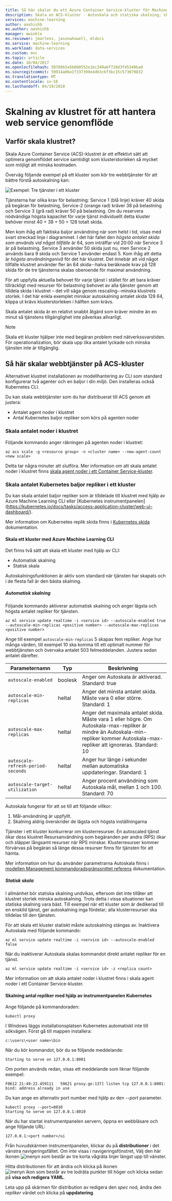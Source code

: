 ```yaml
---
title: Så här skalar du ett Azure Container Service-kluster för Machine Learning | Microsoft Docs
description: Skala en ACS-kluster - Autoskala och statiska skalning; skala antalet noder i klustret
services: machine-learning
author: aashishb
ms.author: aashishb
manager: mwinkle
ms.reviewer: jmartens, jasonwhowell, mldocs
ms.service: machine-learning
ms.workload: data-services
ms.custom: mvc
ms.topic: article
ms.date: 10/04/2017
ms.openlocfilehash: 58709b5a5b060552e1bc349a6f720d3f45348ba0
ms.sourcegitcommit: 59914a06e1f337399e4db3c6f3bc15c573079832
ms.translationtype: MT
ms.contentlocale: sv-SE
ms.lasthandoff: 04/19/2018
---
```

# <a name="scaling-the-cluster-to-manage-web-service-throughput"></a>Skalning av klustret för att hantera web service genomflöde

## <a name="why-scale-the-cluster"></a>Varför skala klustret?

Skala Azure Container Service (ACS)-klustret är ett effektivt sätt att optimera genomflödet service samtidigt som klusterstorleken så mycket som möjligt att minska kostnaden. 

Överväg följande exempel på ett kluster som kör tre webbtjänster för att bättre förstå autoskalning kan:

![Exempel: Tre tjänster i ett kluster](media/how-to-scale-clusters/three-services.png)

Tjänsterna har olika krav för belastning: Service 1 (blå linje) kräver 40 skida på begäran för belastning, Service-2 (orange rad) kräver 38 på belastning och Service 3 (grå rad) kräver 50 på belastning. Om du reservera nödvändiga högsta kapacitet för varje tjänst individuellt detta kluster behöver minst 40 + 38 + 50 = 128 totalt skida.

Men kom ihåg att faktiska baljor användning när som helst i tid, visas med svart streckad linje i diagrammet. I det här fallet den *högsta antalet skida som används vid något tillfälle* är 64, som inträffar vid 20:00 när Service 3 är på belastning. Service 3 använder 50 skida just nu, men Service 2 används bara 9 skida och Service 1 använder endast 5. Kom ihåg att detta är *högsta användningsnivå* för det här klustret. Det innebär att vid något tillfälle klustret använder fler än 64 skida--halva beräknade krav på 128 skida för de tre tjänsterna skalas oberoende för maximal användning.

För att uppfylla aktuella behovet för varje tjänst i stället för att bara kräver tillräckligt med resurser för belastning behovet av alla tjänster genom att tilldela skida i klustret – det vill säga genom rescaling--minska klustrets storlek. I det här enkla exemplet minskar autoskalning antalet skida 128 64, klippa ut krävs klusterstorleken i hälften som krävs.

Skala antalet skida är en relativt snabbt åtgärd som kräver mindre än en minut så tjänstens tillgänglighet inte påverkas allvarligt.

> [!NOTE]
> Skala ett kluster hjälper inte med begäran problem med nätverkssvarstiden. För operationalization, bör skala upp öka antalet lyckade och minska tjänsten inte är tillgänglig. 

## <a name="how-to-scale-web-services-on-your-acs-cluster"></a>Så här skalar webbtjänster på ACS-kluster

Alternativet klustret installationen av modellhantering av CLI som standard konfigurerar två agenter och en baljor i din miljö. Den installeras också Kubernetes CLI.

Du kan skala webbtjänster som du har distribuerat till ACS genom att justera:

* Antalet agent noder i klustret
* Antal Kubernetes baljor repliker som körs på agenten noder

### <a name="scaling-the-number-of-nodes-in-the-cluster"></a>Skala antalet noder i klustret

Följande kommando anger räkningen på agenten noder i klustret:

```
az acs scale -g <resource group> -n <cluster name> --new-agent-count <new scale>
```

Detta tar några minuter att slutföra. Mer information om att skala antalet noder i klustret finns [skala agent noder i ett Container Service-kluster](https://docs.microsoft.com/azure/container-service/container-service-scale).

### <a name="scaling-the-number-of-kubernetes-pod-replicas-in-a-cluster"></a>Skala antalet Kubernetes baljor repliker i ett kluster
 
Du kan skala antalet baljor repliker som är tilldelade till klustret med hjälp av Azure Machine Learning CLI eller [Kubernetes instrumentpanelen] (https://kubernetes.io/docs/tasks/access-application-cluster/web-ui-dashboard/).

Mer information om Kubernetes replik skida finns i [Kubernetes skida](https://kubernetes.io/docs/concepts/workloads/pods/pod/) dokumentation.

#### <a name="scaling-a-cluster-with-the-azure-machine-learning-cli"></a>Skala ett kluster med Azure Machine Learning CLI

Det finns två sätt att skala ett kluster med hjälp av CLI:

- Automatisk skalning
- Statisk skala

Autoskalningsfunktionen är aktiv som standard när tjänsten har skapats och i de flesta fall är den bästa skalning.

##### <a name="autoscale"></a>Automatisk skalning

Följande kommando aktiverar automatisk skalning och anger lägsta och högsta antalet repliker för tjänsten.

```
az ml service update realtime -i <service id> --autoscale-enabled true --autoscale-min-replicas <positive number> --autoscale-max-replicas <positive number>
```

Ange till exempel `autoscale-min-replicas` 5 skapas fem repliker. Ange hur många värden, till exempel 10 ska komma till ett optimalt nummer för webbtjänsten och övervaka antalet 503 felmeddelanden. Justera sedan antalet därefter.


| Parameternamn | Typ | Beskrivning |
|--------------------|--------------------|--------------------|
| `autoscale-enabled` | boolesk | Anger om Autoskala är aktiverad. Standard: true |
| `autoscale-min-replicas` | heltal | Anger det minsta antalet skida. Måste vara 0 eller större. Standard: 1 |
| `autoscale-max-replicas` | heltal | Anger det maximala antalet skida. Måste vara 1 eller högre. Om Autoskala-max-repliker är mindre än Autoskala-min-repliker kommer Autoskala-max-repliker att ignoreras. Standard: 10 |
| `autoscale-refresh-period-seconds` | heltal | Anger hur länge i sekunder mellan automatiska uppdateringar. Standard: 1 |
| `autoscale-target-utilization` | heltal | Anger procent användning som Autoskala mål, mellan 1 och 100. Standard: 70 |

Autoskala fungerar för att se till att följande villkor:

1. Mål-användning är uppfyllt.
2. Skalning aldrig överskrider de lägsta och högsta inställningarna

Tjänster i ett kluster konkurrerar om klusterresurser. En autoscaled tjänst ökar dess klustret Resursanvändning som begäranden per andra (RPS) ökar och släpper långsamt resurser när RPS minskar. Klusterresurser kommer förvärvas på begäran så länge dessa resurser finns för tjänsten för att hämta.

Mer information om hur du använder parametrarna Autoskala finns i [modellen Management kommandoradsgränssnittet referens](model-management-cli-reference.md) dokumentation.

##### <a name="static-scale"></a>Statisk skala

I allmänhet bör statiska skalning undvikas, eftersom det inte tillåter att klustret storlek minska autoskalning. Trots detta i vissa situationer kan statiska skalning vara bäst. Till exempel när ett kluster som är dedikerad till en enskild tjänst, ger autoskalning inga fördelar; alla klusterresurser ska tilldelas till den tjänsten.

För att skala ett kluster statiskt måste autoskalning stängas av. Inaktivera Autoskala med följande kommando:

```
az ml service update realtime -i <service id> --autoscale-enabled false
```

När du inaktiverar Autoskala skalas kommandot direkt antalet repliker för en tjänst.

```
az ml service update realtime -i <service id> -z <replica count>
```
 
Mer information om att skala antalet noder i klustret finns i skala agent noder i ett Container Service-kluster.

#### <a name="scaling-number-of-replicas-using-the-kubernetes-dashboard"></a>Skalning antal repliker med hjälp av instrumentpanelen Kubernetes

Ange följande på kommandoraden:

```
kubectl proxy
```

I Windows läggs installationsplatsen Kubernetes automatiskt inte till sökvägen. Först gå till mappen installera:

```
c:\users\<user name>\bin
```

När du kör kommandot, bör du se följande meddelande:

```
Starting to serve on 127.0.0.1:8001
```

Om porten används redan, visas ett meddelande som liknar följande exempel:

```
F0612 21:49:22.459111   59621 proxy.go:137] listen tcp 127.0.0.1:8001: bind: address already in use
```

Du kan ange en alternativ port number med hjälp av den *--port* parameter.

```
kubectl proxy --port=8010
Starting to serve on 127.0.0.1:8010
```

När du har startat instrumentpanelen servern, öppna en webbläsare och ange följande URL:

```
127.0.0.1:<port number>/ui
```

Från huvudskärmen instrumentpanelen, klickar du på **distributioner** i det vänstra navigeringsfältet. Om inte visas i navigeringsfönstret, Välj den här ikonen ![menyn som består av tre korta vågräta linjer](media/how-to-scale-clusters/icon-hamburger.png) längst upp till vänster.

Hitta distributionen för att ändra och klicka på ikonen ![menyn ikon som består av tre lodräta punkter](media/how-to-scale-clusters/icon-kebab.png) till höger och klicka sedan på **visa och redigera YAML**.

Leta upp på skärmen för distribution av redigera den *spec* nod, ändra den *repliker* värdet och klicka på **uppdatering**.
